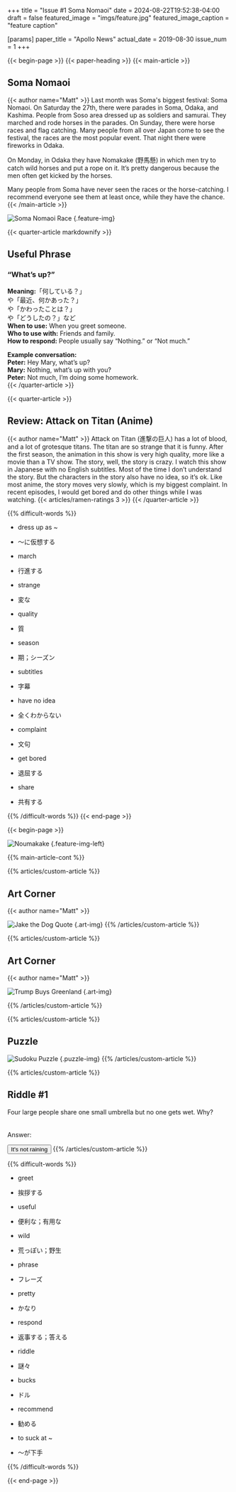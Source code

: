 +++
title = "Issue #1 Soma Nomaoi"
date = 2024-08-22T19:52:38-04:00
draft = false
featured_image = "imgs/feature.jpg"
featured_image_caption = "feature caption"

[params]
    paper_title = "Apollo News"
    actual_date = 2019-08-30
    issue_num = 1
+++


{{< begin-page >}}
{{< paper-heading >}}
{{< main-article >}}
<h2> Soma Nomaoi </h2>
{{< author name="Matt" >}}
Last month was Soma's biggest festival: Soma Nomaoi. On Saturday the 27th, there were parades in Soma, Odaka, and Kashima. People from Soso area dressed up as soldiers and samurai. They marched and rode horses in the parades.   On Sunday, there were horse races and flag catching. Many people from all over Japan come to see the festival, the races are the most popular event. That night there were fireworks in Odaka. 

On Monday, in Odaka they have Nomakake (野馬懸) in which men try to catch wild horses and put a rope on it. It’s pretty dangerous because the men often get kicked by the horses. 

Many people from Soma have never seen the races or the horse-catching. I recommend everyone see them at least once, while they have the chance.
{{< /main-article >}}

![Soma Nomaoi Race](imgs/feature.jpg)
{.feature-img}

<!-- you can put percent signs on this instead of <> to process markdown -->

{{< quarter-article markdownify >}}
## Useful Phrase
### “What’s up?”

**Meaning:**「何している？」  
や「最近、何かあった？」  
や「かわったことは？」  
や「どうしたの？」など   
**When to use:** When you greet someone.   
**Who to use with:** Friends and family.  
**How to respond:** People usually say “Nothing.” or “Not much.”


**Example conversation:**  
**Peter:** Hey Mary, what’s up?  
**Mary:** Nothing, what’s up with you?  
**Peter:** Not much, I’m doing some homework.  
{{< /quarter-article >}}

{{< quarter-article >}}
<h2>Review: Attack on Titan (Anime)</h2>
{{< author name="Matt" >}}
Attack on Titan (進撃の巨人) has a lot of blood, and a lot of grotesque titans. The titan are so strange that it is funny. After the first season, the animation in this show is very high quality, more like a movie than a TV show. The story, well, the story is crazy. I watch this show in Japanese with no English subtitles. Most of the time I don’t understand the story. But the characters in the story also have no idea, so it’s ok. Like most anime, the story moves very slowly, which is my biggest complaint. In recent episodes, I would get bored and do other things while I was watching.
{{< articles/ramen-ratings 3 >}}
{{< /quarter-article >}}



{{% difficult-words %}}
* dress up as ~
* ～に仮想する

* march
* 行進する

* strange
* 変な

* quality  
* 質

* season
* 期；シーズン

* subtitles
* 字幕

* have no idea
* 全くわからない

* complaint
* 文句

* get bored
* 退屈する

* share
* 共有する


{{% /difficult-words %}}
{{< end-page >}}

{{< begin-page >}}

![Noumakake](imgs/noumakake.jpg)
{.feature-img-left}

{{% main-article-cont %}}



{{% articles/custom-article %}}
## Art Corner
{{< author name="Matt" >}}

![Jake the Dog Quote](imgs/jakethedog.png)
{.art-img}
{{% /articles/custom-article %}}

{{% articles/custom-article %}}
## Art Corner
{{< author name="Matt" >}}

![Trump Buys Greenland](imgs/trump.png)
{.art-img}

{{% /articles/custom-article %}}

{{% articles/custom-article %}}
## Puzzle

![Sudoku Puzzle](imgs/sudoku.png)
{.puzzle-img}
{{% /articles/custom-article %}}

{{% articles/custom-article %}}
## Riddle #1
Four large people share one small umbrella but no one gets wet. Why?
<br><br><br>
Answer:

<button class="spoiler">It's not raining</button>
{{% /articles/custom-article %}}

{{% difficult-words %}}

* greet
* 挨拶する 

* useful
* 便利な；有用な  

* wild
* 荒っぽい；野生

* phrase
* フレーズ

* pretty  
* かなり

* respond  
* 返事する；答える

* riddle
* 謎々

* bucks
* ドル

* recommend
* 勧める

* to suck at ~
* ～が下手


{{% /difficult-words %}}


{{< end-page >}}
